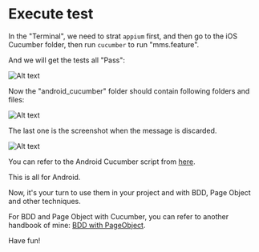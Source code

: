 # Execute test

In the "Terminal", we need to strat `appium` first, and then go to the iOS Cucumber folder, then run `cucumber` to run "mms.feature".

And we will get the tests all "Pass":

![Alt text](https://raw.githubusercontent.com/hy1984427/appium/master/images/android_cucumber_result.png "Android Cucumber test result")

Now the "android_cucumber" folder should contain following folders and files:

![Alt text](https://raw.githubusercontent.com/hy1984427/appium/master/images/android_cucumber_folders_files.png "Folders and files under Android Cucumber")

The last one is the screenshot when the message is discarded.

![Alt text](https://raw.githubusercontent.com/hy1984427/appium/master/images/android_cucumber_standard_switch_status.png "Screenshot in Android Cucumber")

You can refer to the Android Cucumber script from [here](https://raw.githubusercontent.com/hy1984427/appium/master/scripts/android_cucumber).

This is all for Android.

Now, it's your turn to use them in your project and with BDD, Page Object and other techniques.

For BDD and Page Object with Cucumber, you can refer to another handbook of mine: [BDD with PageObject](http://hy1984427.github.io/BDD-with-PageObject/).

Have fun!
